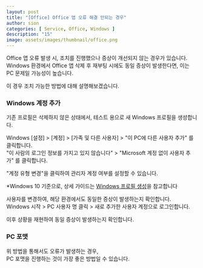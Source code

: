 ```yaml
---
layout: post
title: "[Office] Office 앱 오류 해결 안되는 경우"
author: sion
categories: [ Service, Office, Windows ]
description: "15"
image: assets/images/thumbnail/office.png
---
```


Office 앱 오류 발생 시, 조치를 진행했으나 증상이 개선되지 않는 경우가 있습니다.  
Windows 환경에서 Office 앱 삭제 후 재부팅 시에도 동일 증상이 발생한다면, 이는 PC 문제일 가능성이 높습니다.  

이 경우 조치 가능한 방법에 대해 설명해보겠습니다.  

### Windows 계정 추가

기존 프로필은 삭제하지 않은 상태에서, 테스트 용으로 새 Windows 프로필을 생성합니다.  

Windows [설정] > [계정] > [가족 및 다른 사용자] > "이 PC에 다른 사용자 추가" 를 클릭합니다.  
"이 사람의 로그인 정보를 가지고 있지 않습니다" > "Microsoft 계정 없이 사용자 추가" 를 클릭합니다.  

"계정 유형 변경"을 클릭하여 관리자 계정 여부를 설정할 수 있습니다.

*Windows 10 기준으로, 상세 가이드는 [Windows 프로필 생성]을 참고합니다

사용자를 변경하여, 해당 환경에서도 동일한 증상이 발생하는지 확인합니다.  
Windows 시작 > PC 사용자 명 클릭 > 새로 추가한 사용자 계정으로 로그인합니다.

이후 상황을 재현하여 동일 증상이 발생하는지 확인합니다.


### PC 포맷

위 방법을 통해서도 오류가 발생하는 경우,  
PC 포맷을 진행하는 것이 가장 좋은 방법일 수 있습니다.



[Windows 프로필 생성]: ("https://support.microsoft.com/ko-kr/windows/create-a-local-user-or-administrator-account-in-windows-20de74e0-ac7f-3502-a866-32915af2a34d#:~:text=check%20your%20version.-,Create%20a%20local%20user%20account,user%20without%20a%20Microsoft%20account")